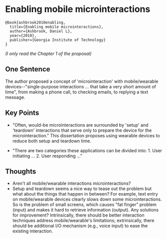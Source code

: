 # Enabling mobile microinteractions
```
@book{ashbrook2010enabling,
  title={Enabling mobile microinteractions},
  author={Ashbrook, Daniel L},
  year={2010},
  publisher={Georgia Institute of Technology}
}
```
*(I only read the Chapter 1 of the proposal)*

## One Sentence
The author proposed a concept of 'microinteraction' with mobile/wearable devices--"single-purpose interactions ... that take a very short amount of time", from making a phone call, to checking emails, to replying a text message.

## Key Points
* "Often, would-be microinteractions are surrounded by 'setup' and 'teardown' interactions that serve only to prepare the device for the microinteraction." This dissertation proposes using wearable devices to reduce both setup and teardown time.

* "There are two categories these applications can be divided into: 1. User initiating ... 2. User responding ..."

## Thoughts
* Aren't all mobile/wearable interactions microinteractions?
* Setup and teardown seems a nice way to tease out the problem but what about the things that happen in between? For example, text entry on mobile/wearable devices clearly slows down some microinteractions. So is the problem of small screens, which causes "fat finger" problem (input) and makes it hard to retrieve information (output). Any solutions for improvement? Intrinsically, there should be better interaction techniques address mobile/wearable's limitations; extrinsically, there should be additional I/O mechanism (e.g., voice input) to ease the existing interaction.

